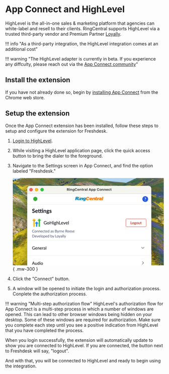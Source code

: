 # App Connect and HighLevel

HighLevel is the all-in-one sales & marketing platform that agencies can white-label and resell to their clients. RingCentral supports HighLevel via a trusted third-party vendor and Premium Partner [Loyally](https://loyally.eu/).

!!! info "As a third-party integration, the HighLevel integration comes at an additional cost"

!!! warning "The HighLevel adapter is currently in beta. If you experience any diffculty, please reach out via the [App Connect community](https://community.ringcentral.com/groups/app-connect-22)"

## Install the extension

If you have not already done so, begin by [installing App Connect](../getting-started.md) from the Chrome web store. 

## Setup the extension

Once the App Connect extension has been installed, follow these steps to setup and configure the extension for Freshdesk. 

1. [Login to HighLevel](https://app.gohighlevel.com/).

2. While visiting a HighLevel application page, click the quick access button to bring the dialer to the foreground. 

3. Navigate to the Settings screen in App Connect, and find the option labeled "Freshdesk."

    ![Connect to Freshdesk](../img/highlevel-connect.png){ .mw-300 }

4. Click the "Connect" button. 

5. A window will be opened to initiate the login and authorization process. Conplete the authorization process.

!!! warning "Multi-step authorization flow" 
    HighLevel's authorization flow for App Connect is a multi-step process in which a number of windows are opened. This can lead to other browser windows being hidden on your desktop. Some of these windows are required for authorization. Make sure you complete each step until you see a positive indication from HighLevel that you have completed the process. 

When you login successfully, the extension will automatically update to show you are connected to HighLevel. If you are connected, the button next to Freshdesk will say, "logout".

And with that, you will be connected to HighLevel and ready to begin using the integration. 
